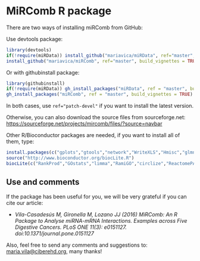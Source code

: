 # MiRComb R package


There are two ways of installing miRComb from GitHub:

Use devtools package:
```R
library(devtools)
if(!require(miRData)) install_github("mariavica/miRData", ref="master", build_vignettes = TRUE)
install_github("mariavica/miRComb", ref="master", build_vignettes = TRUE)
```

Or with githubinstall package:
```R
library(githubinstall)
if(!require(miRData)) gh_install_packages("miRData", ref = "master", build_vignettes = TRUE)
gh_install_packages("miRComb", ref = "master", build_vignettes = TRUE)
```
In both cases, use `ref="patch-devel"` if you want to install the latest version.


Otherwise, you can also download the source files from sourceforge.net: https://sourceforge.net/projects/mircomb/files/?source=navbar

Other R/Bioconductor packages are needed, if you want to install all of them, type:

```R
install.packages(c("gplots","gtools","network","WriteXLS","Hmisc","glmnet","scatterplot3d", "VennDiagram","xtable","survival","pheatmap","mvoutlier","mclust"))
source("http://www.bioconductor.org/biocLite.R")
biocLite(c("RankProd","GOstats","limma","RamiGO","circlize","ReactomePA","DESeq","DO.db")) 
```

## Use and comments

If the package has been useful for you, we will be very grateful if you can cite our article:

+ *Vila-Casadesús M, Gironella M, Lozano JJ (2016) MiRComb: An R Package to Analyse miRNA-mRNA Interactions. Examples across Five Digestive Cancers. PLoS ONE 11(3): e0151127. doi:10.1371/journal.pone.0151127*

Also, feel free to send any comments and suggestions to: maria.vila@ciberehd.org, many thanks!
